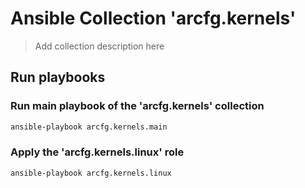 # Ansible Collection 'arcfg.kernels'

> Add collection description here

## Run playbooks

### Run main playbook of the 'arcfg.kernels' collection

```sh
ansible-playbook arcfg.kernels.main
```

### Apply the 'arcfg.kernels.linux' role

```sh
ansible-playbook arcfg.kernels.linux
```
